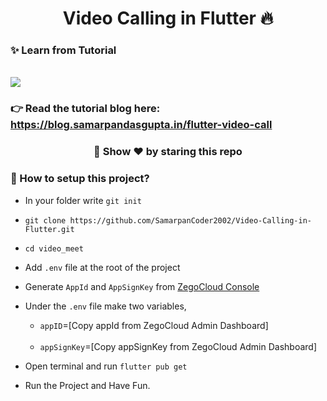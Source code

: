 <center><h1>Video Calling in Flutter 🔥</h1></center>

### ✨ <b>Learn from Tutorial</b>
<br/>

<a href="https://www.youtube.com/watch?v=5mxaNizy35k" target="_blank">
<img src="https://i.ytimg.com/vi/5mxaNizy35k/maxresdefault.jpg">
</a>


### 👉 Read the tutorial blog here: https://blog.samarpandasgupta.in/flutter-video-call


<b><h3><center>🙏 Show ❤ by staring this repo</center></h3></b>



### <b> 🙌 How to setup this project?</b>

- In your folder write `git init`
- `git clone https://github.com/SamarpanCoder2002/Video-Calling-in-Flutter.git`
- `cd video_meet`
- Add `.env` file at the root of the project
- Generate `AppId` and `AppSignKey` from [ZegoCloud Console](https://www.zegocloud.com/uikits?utm_source=youtube&utm_medium=influencer&utm_campaign=2301-samarpan-yt-ljp)
- Under the `.env` file make two variables,<br/>

    - `appID`=[Copy appId from ZegoCloud Admin Dashboard]
    <br/>

    - `appSignKey`=[Copy appSignKey from ZegoCloud Admin Dashboard]
- Open terminal and run `flutter pub get`
- Run the Project and Have Fun.



